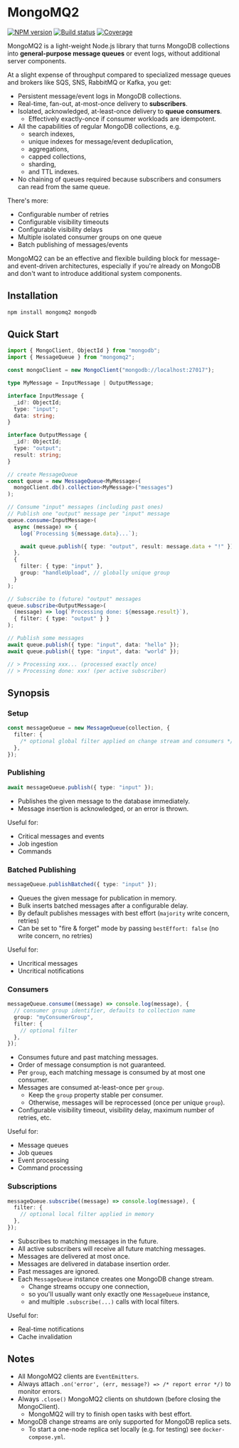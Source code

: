 # MongoMQ2

[![NPM version](https://img.shields.io/npm/v/mongomq2?style=flat-square)](https://www.npmjs.com/package/mongomq2)
[![Build status](https://img.shields.io/github/workflow/status/morris/mongomq2/Pipeline?style=flat-square)](https://github.com/morris/mongomq2/actions)
[![Coverage](https://img.shields.io/codecov/c/github/morris/mongomq2?style=flat-square&token=5GBOZPEJW0)](https://app.codecov.io/gh/morris/mongomq2)

MongoMQ2 is a light-weight Node.js library that turns MongoDB collections into
**general-purpose message queues** or event logs,
without additional server components.

At a slight expense of throughput compared to specialized
message queues and brokers like SQS, SNS, RabbitMQ or Kafka, you get:

- Persistent message/event logs in MongoDB collections.
- Real-time, fan-out, at-most-once delivery to **subscribers**.
- Isolated, acknowledged, at-least-once delivery to **queue consumers**.
  - Effectively exactly-once if consumer workloads are idempotent.
- All the capabilities of regular MongoDB collections, e.g.
  - search indexes,
  - unique indexes for message/event deduplication,
  - aggregations,
  - capped collections,
  - sharding,
  - and TTL indexes.
- No chaining of queues required because subscribers and consumers can read from the same queue.

There's more:

- Configurable number of retries
- Configurable visibility timeouts
- Configurable visibility delays
- Multiple isolated consumer groups on one queue
- Batch publishing of messages/events

MongoMQ2 can be an effective and flexible building block for
message- and event-driven architectures,
especially if you're already on MongoDB
and don't want to introduce additional system components.

## Installation

```sh
npm install mongomq2 mongodb
```

## Quick Start

```ts
import { MongoClient, ObjectId } from "mongodb";
import { MessageQueue } from "mongomq2";

const mongoClient = new MongoClient("mongodb://localhost:27017");

type MyMessage = InputMessage | OutputMessage;

interface InputMessage {
  _id?: ObjectId;
  type: "input";
  data: string;
}

interface OutputMessage {
  _id?: ObjectId;
  type: "output";
  result: string;
}

// create MessageQueue
const queue = new MessageQueue<MyMessage>(
  mongoClient.db().collection<MyMessage>("messages")
);

// Consume "input" messages (including past ones)
// Publish one "output" message per "input" message
queue.consume<InputMessage>(
  async (message) => {
    log(`Processing ${message.data}...`);

    await queue.publish({ type: "output", result: message.data + "!" });
  },
  {
    filter: { type: "input" },
    group: "handleUpload", // globally unique group
  }
);

// Subscribe to (future) "output" messages
queue.subscribe<OutputMessage>(
  (message) => log(`Processing done: ${message.result}`),
  { filter: { type: "output" } }
);

// Publish some messages
await queue.publish({ type: "input", data: "hello" });
await queue.publish({ type: "input", data: "world" });

// > Processing xxx... (processed exactly once)
// > Processing done: xxx! (per active subscriber)
```

## Synopsis

### Setup

```ts
const messageQueue = new MessageQueue(collection, {
  filter: {
    /* optional global filter applied on change stream and consumers */
  },
});
```

### Publishing

```ts
await messageQueue.publish({ type: "input" });
```

- Publishes the given message to the database immediately.
- Message insertion is acknowledged, or an error is thrown.

Useful for:

- Critical messages and events
- Job ingestion
- Commands

### Batched Publishing

```ts
messageQueue.publishBatched({ type: "input" });
```

- Queues the given message for publication in memory.
- Bulk inserts batched messages after a configurable delay.
- By default publishes messages with best effort (`majority` write concern, retries)
- Can be set to "fire & forget" mode by passing `bestEffort: false` (no write concern, no retries)

Useful for:

- Uncritical messages
- Uncritical notifications

### Consumers

```ts
messageQueue.consume((message) => console.log(message), {
  // consumer group identifier, defaults to collection name
  group: "myConsumerGroup",
  filter: {
    // optional filter
  },
});
```

- Consumes future and past matching messages.
- Order of message consumption is not guaranteed.
- Per `group`, each matching message is consumed by at most one consumer.
- Messages are consumed at-least-once per `group`.
  - Keep the `group` property stable per consumer.
  - Otherwise, messages will be reprocessed (once per unique `group`).
- Configurable visibility timeout, visibility delay, maximum number of retries, etc.

Useful for:

- Message queues
- Job queues
- Event processing
- Command processing

### Subscriptions

```ts
messageQueue.subscribe((message) => console.log(message), {
  filter: {
    // optional local filter applied in memory
  },
});
```

- Subscribes to matching messages in the future.
- All active subscribers will receive all future matching messages.
- Messages are delivered at most once.
- Messages are delivered in database insertion order.
- Past messages are ignored.
- Each `MessageQueue` instance creates one MongoDB change stream.
  - Change streams occupy one connection,
  - so you'll usually want only exactly one `MessageQueue` instance,
  - and multiple `.subscribe(...)` calls with local filters.

Useful for:

- Real-time notifications
- Cache invalidation

## Notes

- All MongoMQ2 clients are `EventEmitters`.
- Always attach `.on('error', (err, message?) => /* report error */)` to monitor errors.
- Always `.close()` MongoMQ2 clients on shutdown (before closing the MongoClient).
  - MongoMQ2 will try to finish open tasks with best effort.
- MongoDB change streams are only supported for MongoDB replica sets.
  - To start a one-node replica set locally (e.g. for testing) see `docker-compose.yml`.
